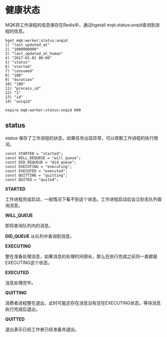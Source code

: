 健康状态
========

MQK将工作进程的信息保存在Redis中，通过hgetall mqk:status:unqid查询到进程的信息。

```
hget mqk:worker:status:unqid
1) "last_updated_at"
2) "1000000000"
3) "last_updated_at_human"
4) "2017-01-01 00:00"
5) "status"
6) "started"
7) "consumed"
8) "100"
9) "duration"
10) "100"
11) "process_id"
12) "1"
13) "id"
14) "uniqid"

expire mqk:worker:status:unqid 600
```

status
-------

status 保存了工作进程的状态，如果任务出现异常，可以观察工作进程的执行情况。

```
const STARTED = "started";
const WILL_DEQUEUE = "will_queue";
const DID_DEQUEUE = "did_queue";
const EXECUTING = "executing";
const EXECUTED = "executed";
const QUITTING = "quitting";
const QUITED = "quited";
```

**STARTED**

工作进程完成启动，一般情况下看不到这个状态。工作进程启动后会立刻去队列查询消息。

**WILL_QUEUE**

即将查询队列内的消息。

**DID_QUEUE**
 从队列中查询到消息。

 **EXECUTING**
 
 整在准备处理消息，如果消息的处理时间很长，那么在执行完成之前将一直都是EXECUTING这个状态。

 **EXECUTED**

 消息处理完毕。

 **QUITTING**

 消费者进程整在退出，此时可能还存在消息没有还在EXECUTING状态。等待消息执行完成后退出。

 **QUITTED**

 退出表示已经工作者已经准备并退出。